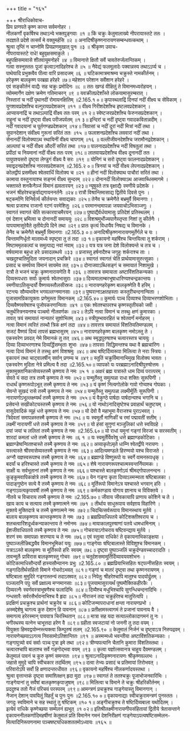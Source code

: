 +++
title = "१६५"

+++
श्रीराधिकोवाच-  
प्रिय प्राणपते कृष्ण कान्त सर्वमनोहर ।  
नीलकर्णो वृकर्षिश्च तथाऽन्ये भक्तपुङ्गवाः ॥१ ॥
किं चक्रुः केतुमालाख्ये नीपरायास्तटे ततः ।  
तदज्ञाते प्रदेशे तत्सर्वं मे वक्तुमर्हसि ॥२ ॥
अनादिश्रीकृष्णनारायणसम्बन्धवत्कथाम् ।  
श्रुत्वा तृप्तिं न चाप्नोमि प्रियप्राणमुखात् पुनः ॥३ ॥
श्रीकृष्ण उवाच-  
नीपरायास्तटे राधे! बहुवृक्षसमाकुले ।  
बहुपक्षिसमावासे शीतवायुमनोहरे ॥४ ॥
विमानात्ते क्षितौ सर्वे चावतेरुर्जलान्तिकम् ।  
गत्वा सस्नुस्ततः पूजां कृत्वाऽनादिहरेश्च ते ॥५ ॥
नैवेद्यं फलमूलादेः पक्वान्नस्य तथाऽऽर्प्य च ।  
पाथेयादि प्रभुक्त्वैव पीत्वा वारि प्रसादजम् ॥६ ॥
घटिकामात्रमाश्रम्य चक्रुस्ते नामकीर्तनम् ।  
हरेकृष्ण बालकृष्ण परब्रह्म हरेहरे ॥७॥
महेशान परेशान सर्वेशान हरेहरे ।  
एवं सङ्कीर्तनं वाद्यैः सह चक्रुः प्रमोदिनः ॥८ ॥
ततः खण्डं वीक्षितुं ते विमानमध्यरोहयन् ।  
व्योममार्गेण दक्षेण क्रमेण गतिमाचरन् ॥९ ॥
यवक्रीतप्रदेशाँस्ते लोकयामासुरम्बरात् ।  
निस्तारां च नदीं पृथानदीं रोमायनक्षितिम् ॥2.165.१ ०॥
कृपास्थलाद्रिं दिनपां नदीं वीक्ष्य च सेविकाम् ।  
युगशावप्रदेशाँश्च वल्गुरायप्रदेशकान् ॥११ ॥
वीक्ष्य गिरीशदेशाँश्च इष्टलवप्रदेशकान् ।  
आप्यायनाद्रिं च तथाऽल्पाद्रिं वीक्ष्य ततः परम् ॥१ २॥
स्वेष्टजरप्रदेशाँश्च फेरुनसप्रदेशकान् ।  
राहूनां च नदीं दृष्ट्वा वीक्ष्य परीजपर्वतम् ॥१ ३॥
इन्दिरां च नदीं दृष्ट्वा गवादकवितान्नदीम् ।  
नदीं गवादयानां च पूर्तगण्डप्रदेशकान् ॥१४॥
त्रिग्रासां च नदीं दूरां नदीं मित्रां नदीं तथा ।  
सुपानदेशान् संवीक्ष्य गुरूनां सरितं ततः ॥१५ ॥
फलाशनप्रदेशाँश्च लववारां नदीं तथा ।  
सेनानदीं विलोक्याऽथ स्थायिनीं वीक्ष्य चापगाम् ॥१६ ॥
वल्लीजीवनदेशाँश्च जरामौनद्रदेशकान् ।  
आल्पापां च नदीं वीक्ष्य औदरीं सरितं तथा ॥१७॥
पालनादप्रदेशाँश्च नदीं विषतुलां तथा ।  
प्रपीठां च नियमानां नदीं वीक्ष्य ततः परम् ॥१८॥
लातवायप्रदेशाँश्च वीक्ष्य दूनानदीं ततः ।  
पायुपश्यसरो दृष्ट्वा लेण्डुगं वीक्ष्य वै सरः ॥१९ ॥
योनिगं च सरो दृष्ट्वा फालनादप्रदेशकान् ।  
स्वाद्वदनप्रदेशाँश्च नाररवप्रदेशकान् ॥2.165.२ ०॥
त्रिनयां च नदीं वीक्ष्य लेपनादप्रदेशकान् ।  
कोलद्वीपं प्रसमीक्ष्य श्वेतवार्धिं विलोक्य च ॥२१ ॥
हीनां नदीं विलोक्याथ पाचौरां सरितं तथा ।  
कामाया वस्तुनायाश्च सङ्गमं वीक्ष्य सुन्दरम् ॥२२॥
दोनानदीं विलोक्याऽथ आजवाब्धिसमागमे ।  
भक्तास्ते शनकैनैञ्जं विमानं ह्यवतारयन् ॥२३॥
न्यूषुस्ते तत्र वृक्षाद्यैः रमणीये प्रदेशके ।  
भजनं श्रीहरेश्चक्रुर्वाद्यगायननर्तनैः ॥२४॥
रात्रौ विश्रान्तिमासाद्य द्वितीये दिवसे पुनः ।  
षट्कर्माणि विनिर्वर्त्य कीर्तयन्तः सवाद्यकाः ॥२५॥
तेनैव च क्रमेणैते बभ्रमुर्वै विमानगाः ।  
श्रत्वा प्रजाश्च राजानो रटणं परमेशितुः ॥२६॥
परमानन्दमापन्ना जयवाचोऽभिसञ्जगुः ।  
स्वागतं स्वागतं चेति सत्कारवाचमैरयन् ॥२७॥
पुष्पाद्यैर्वर्धयामासुः प्रतिदेशं प्रतिस्थलम् ।  
एवं देशान् भ्रमित्वा च दोनानदीं समाययुः ॥२८॥
विशश्रमुर्भोज्यपानैस्तृप्ता निशां तु कीर्तनैः ।  
यापयामासुरेवैते तृतीयेऽपि दिने तथा ॥२९॥
प्रातः कृत्यं विधायैव निषद्य च विमानके ।  
तेनैव च क्रमेणैते बभ्रमुर्वै विमानगाः ॥2.165.३ ०॥
अनादिश्रीकृष्णनारायणमूर्तेर्गले च यः ।  
चिन्तामणिर्धृतो मालामध्ये स्पृष्ट्वा तु तं तदा ॥३ १॥
वृकायनो महर्षिश्च चिन्तयित्वा तु शर्कराम् ।  
मिष्टाममृतकल्पां च समुत्पाद्य नवां नवाम् ॥३२॥
यत्र यत्र जना देशे विलोक्यन्ते च तत्र च ।  
वर्षयामास बहुधा हरेः प्रसादलब्धये ॥३३ ॥
प्रजास्तु हर्षनादैश्च जगृहुः शर्कराश्च ताः ।  
चखदुश्चातिमुदिता जयनादान् प्रचक्रिरे ॥३४॥
स्वागतं स्वागतं चेति प्रार्थयामासुरुत्सुकाः ।  
प्रसादं च समर्पय्य विमानं सायमेव तत् ॥३५॥
दोनाजवाऽब्धिसङ्गं च समायातं निशामुखे ।  
रात्रौ ते भजनं चक्रुः कृष्णनारायणेति वै ॥३६ ॥
तावत्तत्र समायाता अष्टाविंशतिकन्यकाः ।  
दिव्यरूपधराः सर्वाः कुमार्यः श्वेतभासुराः ॥३७॥
दिव्यमालाम्बरभूषाधारिण्यश्चन्द्रकान्तयः ।  
रमणीयाऽतिसुन्दर्यो वैष्णव्यस्तौलसीस्रजः ॥३८॥
नारायणहरेकृष्ण बालकृष्णेति वै हरिम् ।  
रटन्त्यः सौम्यभावेन भगवल्लग्नमानसाः ॥३९॥
पुष्परत्नाऽक्षतहस्ताः कस्तुरीचन्दनान्विताः ।  
पूजासामग्रिकायुक्ताः प्रणेमुस्ता विमानकम् ॥2.165.४०॥
कुमार्यः पञ्च दिव्याश्च दिव्याभरणशोभिताः ।  
दिव्यवैष्णववेषाश्च पूजोपकरणान्विताः ॥४१ ॥
एकः श्वेतश्चापरश्च कृष्णस्तृतीयको जवी ।  
चतुर्थस्त्रिनयनश्च पञ्चमो नीलवर्णकः ॥४२॥
तेऽपि नत्वा विमानं च तस्थुः क्षणं कुमारकाः ।  
तावत् त्रयं समायातं नान्यतरं सुशोभितम् ॥४३॥
स्त्रीपुम्भावरहितं च श्वेतवर्णं मनोहरम् ।  
नत्वा विमानं त्वरितं तस्थौ त्रिकं क्षणं तदा ॥४४॥
तावत्तत्र समायातं विंशतियतिमण्डलम् ।  
सजटं वैष्णवं दिव्यं तापसं ब्रह्मभासुरम् ॥४५॥
नारायणहरेकृष्ण बालकृष्ण नमोऽस्तु ते ।  
एकस्वरेण प्रवदत् नेमे विमानकं तु तत् ॥४६॥
अथ स्मृद्धपुरुषाश्च चत्वारस्तत्र चाययुः ।  
दिव्या दिव्याभरणाश्च दिव्यर्द्धिसम्भृताः शुभाः ॥४७॥
तापसाः सिद्धिमन्तश्च यथा वै ब्रह्मचारिणः ।  
नत्वा दिव्यं विमानं ते तस्थुः क्षणं विशश्रमुः ॥४८॥
अथ षष्टिर्दिव्यरूपा मिलित्वा ते नराः स्त्रियः ।  
वृकायनं तथा चाट्वालर्षीन् सर्वान् प्रणम्य च ॥४९॥
स्तुतिं चक्रुर्विमानाभिमुख विलोक्य भावतः ।  
एकस्वरेण मुदिता नेत्रे प्रमिल्य वै तदा ॥2.165.५०॥
व्यापको यः परब्रह्माऽनादिश्रीपुरुषोत्तमः ।  
मुक्तमुक्तानिकासेव्यस्तस्मै कृष्णाय ते नमः ॥५ १ ॥
अक्षरं ब्रह्म यत्रास्ते धाम दिव्यं परात्परम् ।  
सेवते यं सदा तत्र तस्मै कृष्णाय ते नमः ॥५२॥
यन्मूर्तेस्तु समुत्पन्ना राधा शक्तिः सुरूपिणी ।  
राधार्थं कृष्णरूपोऽभूत् तस्मै कृष्णाय ते नमः ॥५३॥
यं कृष्णं नित्यगोलोके गावो गोप्यश्च गोपकाः ।  
सेवन्ते सुखदं रासे तस्मै कृष्णाय ते नमः ॥५४॥
यन्मूर्तेस्तु समुत्पन्ना लक्ष्मीर्मूर्तिः सुरूपिणी ।  
नारायणोऽभूल्लक्ष्म्यर्थं तस्मै कृष्णाय ते नमः ॥५५॥
यं वैकुण्ठे पार्षदाः पार्षदान्यश्च भगानि च ।  
प्रसेवन्ते सखीकोट्यस्तस्मै कृष्णाय ते नमः ॥५६॥
यो नाथोऽनादिसृष्टेश्च प्रवाहार्थं चतुष्टयम् ।  
वासुदेवादिकं व्यूहं धत्ते कृष्णाय ते नमः ॥५७॥
यो देवो वै महाभूमा वैराजश्च पुराऽभवत् ।  
त्रिदेवतां समापन्नस्तस्मै कृष्णाय ते नमः ॥५८॥
यः स्वमूर्तौ माणिकीं च रमां पद्मावतीं सतीम् ।  
लक्ष्मीं नारायणीं धत्ते तस्मै कृष्णाय ते नमः ॥५९॥
यो हंसां सुगुणां मञ्जुलिकां धत्ते स्वविग्रहे ।  
दयां जयां च ललितां तस्मै कृष्णाय ते नमः ॥2.165.६०॥
यो राधां यमुनां गङ्गां विरजां च सरस्वतीम् ।  
शारदां कमलां धत्ते तस्मै कृष्णाय ते नमः ॥६ १ ॥
यः स्वमूर्तेर्विवरेषु धत्ते ब्रह्माण्डकोटिकाः ।  
ब्रह्माण्डेष्वन्वितश्चास्ते तस्मै कृष्णाय ते नमः ॥६२॥
अव्याकृतेऽमृते धाम्नि श्वेतद्वीपे नरायणः ।  
यस्त्वास्ते श्रीरमासेव्यस्तस्मै कृष्णाय ते नमः ॥६३॥
आदित्यमण्डले हिरण्मयो यश्च विराजते ।  
अग्नौ यज्ञस्वरूपश्च तस्मै कृष्णाय ते नमः ॥६४॥
ब्रह्माण्डे विष्णुरूपो यः स्वर्गे वामनरूपधृक् ।  
बदर्यां च हरिश्चास्ते तस्मै कृष्णाय ते नमः ॥६५॥
शेषे नारायणरूपश्चात्मस्वन्तर्नियामकः ।  
साक्षी यः सर्वभूतानां तस्मै कृष्णाय ते नमः ॥६६॥
यश्चास्ते बालकृष्णोऽयं श्रीमद्गोपालनन्दनः ।  
कुङ्कुमवापिकाक्षेत्रे तस्मै कृष्णाय ते नमः ॥६७॥
येन गङ्गा कृता दिव्याऽस्मन्माता षष्टिबालका ।  
पादाङ्गुष्ठेन सत्ये वै तस्मै कृष्णाय ते नमः ॥६८॥
मूर्तिरूपो विमानेऽत्र यश्चास्ते भगवान् हरिः ।  
गङ्गाऽपत्यकृपावर्षी तस्मै कृष्णाय ते नमः ॥६९॥
कर्मकाण्डाय योगाय ज्ञानाय च विविक्तये ।  
नीतये च विचाराय तस्मै कृष्णाय ते नमः ॥2.165.७०॥
जीवाय जीवकायापि प्राणाय कोशिने च ते ।  
खाय काय च सत्याय तस्मै कृष्णात्मने नमः ॥७१ ॥
तीर्थाय साधुरूपाय सर्वज्ञाय विहारिणे ।  
मुक्तये मुक्तिदात्रे च तस्मै कृष्णात्मने नमः ॥७२॥
चिदचित्सर्वरूपाय विमानस्थाय मूर्तये ।  
बालाय बालकृष्णाय कान्तकृष्णाय ते नमः ॥७३ ॥
ब्रह्मप्रियाधिपतये कोटिशक्तीश्वराय च ।  
शतचत्वारिंशदूर्ध्वकन्याकान्ताय ते नमोनमः ॥७४॥
मायाकालपुरुषाणां पतये धामधामिनाम् ।  
ईशजीवाधिपतये तस्मै कृष्णाय ते नमः ॥७५॥
गोचरायाऽगोचराय षष्टिवन्द्याय मूर्तये ।  
शरणं स्मः समापन्नाः शरण्याय च ते नमः ॥७६॥
एवं स्तुत्वा राधिके! ते वृकायनाभिकाङ्क्षया ।  
पुष्पाञ्जलीन्निबद्ध्यैव विमानभूमिकां ययुः ॥७७॥
गाङ्गेयाः षष्टिबालास्ते विविशुश्च विमानकम् ।  
यत्राऽऽस्ते बालकृष्णः स मूर्तिरूपो हरिः स्वयम् ॥७८॥
दृष्ट्वा पुष्पाञ्जलिं चक्रुर्दण्डवच्चादरादति ।  
तावन्मूर्तेः प्राविरास बालकृष्णस्तु गोचरः ॥७९॥
चतुर्दशसमामूर्तिर्दिव्यावयवशोभनः ।  
कोटिकामाधिसौन्दर्यो हास्यसौम्याननः प्रभुः ॥2.165.८० ॥
ब्रह्मप्रियाभिसहितः षट्पत्नीसहितः स्वयम् ।  
गङ्गादितीर्थसहितो विमाने गोचरोऽभवत् ॥८१॥
गङ्गां च मातरं दृष्ट्वा तथा कृष्णनरायणम् ।  
षष्टिबाला मुमुदिरे गङ्गास्तन्यं तदाऽस्रवत् ॥८२॥
निपेतुः श्रीहरेश्चापि मातुश्च पादयोर्द्रुतम् ।  
पञ्जलानि पपुः सर्वे प्रक्षाल्य मग्नमानसाः ॥८३॥
पूजयामासुरत्यर्थं पुष्पमौक्तिकहीरकैः ।  
दिव्यरत्नैः स्वर्णवस्त्राभूषणैश्च फलादिभिः ॥८४॥
दिव्यैश्च मधुभिश्चापि सुगन्धिचन्दनादिभिः ।  
गन्धसारैः सर्वरसैर्भावनाभिश्च वै हृदा ॥८५॥
नीराजनं तदा चक्रुर्हरेश्च मातुरित्यपि ।  
प्रदक्षिणं प्रचक्रुश्च प्रार्थनां चक्रुरेव च ॥८६॥
कोटिजन्मापराधानां क्षन्ता नारायणप्रभो ।  
अस्मद्देशेषु चागत्य कुरु देशान् हि पावनान् ॥८७॥
प्रतीक्षामस्त्वागमं ते प्रजानां पावनाय वै ।  
समागत्य हरेरस्मान् पावयात्र चिरंस्थितान् ॥८८॥
मात्रा सह यदा सत्याल्लोकादागमनं तु नः ।  
भगीरथस्य यत्नेन चाभूत्तदा हरेण वै ॥८९॥
ग्रहीता स्वजटायां नो जननी तु तदा वयम् ।  
वियुक्ता हिमवद्वयोम्नस्त्यक्त्वा किम्पुरुषं तलम् ॥2.165.९० ॥
केतुमालं निर्जनं च दृष्ट्वाऽत्र निरुपद्रवम् ।  
नारायणेच्छयाऽऽगत्य निवसामोऽतिशान्तितः ॥९१ ॥
अस्मन्मध्ये भवन्तीया अष्टाविंशतिकन्यकाः ।  
गङ्गापुत्र्यो वयं सर्वाः पञ्च पुत्रा इमे तथा ॥९२॥
त्रीण्यपत्यानि चैतानि कुमारा विंशतिस्तथा ।  
चत्वारश्चापि बालाश्च सर्वे गङ्गोद्भवा वयम् ॥९३ ॥
कृत्वा यज्ञोत्सवानत्र चाहूय दैवमण्डलम् ।  
केतुमालं पावनं च कुरु कृष्णं समन्ततः ॥९४॥
श्रुत्वाऽनादिकृष्णनारायणः श्रीकृष्णवल्लभः ।  
जहासे मुमुदे चापि स्वीचकार तदर्थितम् ॥९५॥
दत्वा तेभ्यः प्रसादं च प्रतिमायां तिरोभवत् ।  
परिवारोऽपि सर्वो हि क्षणादन्तरधीयत ॥९६॥
वृकायनो महर्षिश्च नीलकर्णादयस्तथा ।  
श्रुत्वा वृत्तान्तकं दृष्ट्वा समाश्लिक्षन् हृदा मुदा ॥९७॥
स्वागतं ते ततश्चक्रुः पूजाभोजनवारिभिः ।  
गाङ्गेयानां तु सर्वेषां बालकृष्णकृपाजुषाम् ॥९८॥
मिलित्वा च विमाने ते चक्रुः श्रीहरिकीर्तनम् ।  
प्रददुश्च ततो नैजं परिचयं परस्परम् ॥९९॥
आमन्त्रणं प्रचक्रुश्च गाङ्गेयास्तु विमानगान् ।  
नैजान् देशान् पावयितुं विहर्तुं च पुनः पुनः ॥2.165.१० ०॥
वृकायनाद्याः स्वीचक्रुरामन्त्रणं पुनस्ततः ।  
जगदुः स्वविमाने च सह स्थातुं तु षष्टिकम् ॥१० १॥
अङ्गीचक्रुश्च ते षष्टिर्दिव्यबाला यथोदितम् ।  
इत्येवं राधिके कृष्णेच्छया सम्मेलनं ह्यभूत् ॥१ ०२॥
इतिश्रीलक्ष्मीनारायणीयसंहितायां द्वितीये त्रेतासन्ताने वृकायननीलकर्णादिमहर्षीणां केतुमालं प्रति विमानेन गमनं देशनिरीक्षणं गाङ्गेयाऽपत्यषष्टिसम्मेलन-  
मित्यादिनिरूपणनामा पञ्चषष्ट्यधिकशततमोऽध्यायः ॥१६५ ॥
    
